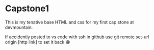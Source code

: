 # Capstone1
This is my tenative base HTML and css for my first cap stone at devmountain.

If accidently posted to vs code with ssh in github use git remote set-url origin [http link] to set it back 😁
